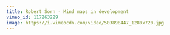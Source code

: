 ```yaml
---
title: Robert Šorn - Mind maps in development
vimeo_id: 117263229
image: https://i.vimeocdn.com/video/503898447_1280x720.jpg
---
```



